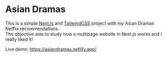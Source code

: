 # Asian Dramas

This is a simple [Next.js](https://nextjs.org/) and [TailwindCSS](https://tailwindcss.com/) project with my Asian Dramas Netflix recommendations.<br>
The objective was to study how a multipage website in Next.js works and I really liked it!

Live demo: https://asiandramas.netlify.app/
